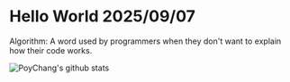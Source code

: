 # Hello World 2025/09/07

Algorithm: A word used by programmers when they don't want to explain how their code works.

![PoyChang's github stats](https://github-readme-stats.vercel.app/api?username=poychang&show_icons=true&theme=dracula)
